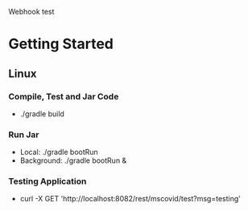 Webhook test

# Getting Started

## Linux

### Compile, Test and Jar Code
* ./gradle build

### Run Jar
* Local:      ./gradle bootRun 
* Background: ./gradle bootRun &

### Testing Application
* curl -X GET 'http://localhost:8082/rest/mscovid/test?msg=testing'
